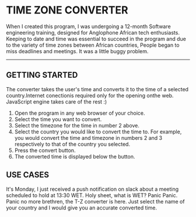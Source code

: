 
# TIME ZONE CONVERTER

When I created this program, I was undergoing a 12-month Software engineering training, designed for Anglophone African tech enthusiasts. Keeping to date and time was essential to succeed in the program and due to the variety of time zones between African countries, People began to miss deadlines and meetings. It was a little buggy problem.

***

## GETTING STARTED

The converter takes the user's time and converts it to the time of a selected country.Internet conectionis required only for the opening onthe web. JavaScript engine takes care of the rest :)

1. Open the program in any web browser of your choice.
2. Select the time you want to convert.
3. Select the timezone for the time in number 2 above.
4. Select the country you would like to convert the time to. For example, you would convert the time and timezone in numbers 2 and 3 respectively to that of the country you selected.
5. Press the convert button.
6. The converted time is displayed below the button.

## USE CASES

It's Monday, I just received a push notification on slack about a meeting scheduled to hold at 13:30 WET.
Holy sheet, what is WET? Panic Panic. 
Panic no more brethren, the T-Z converter is here. Just select the name of your country and I would give you an accurate converted time.
